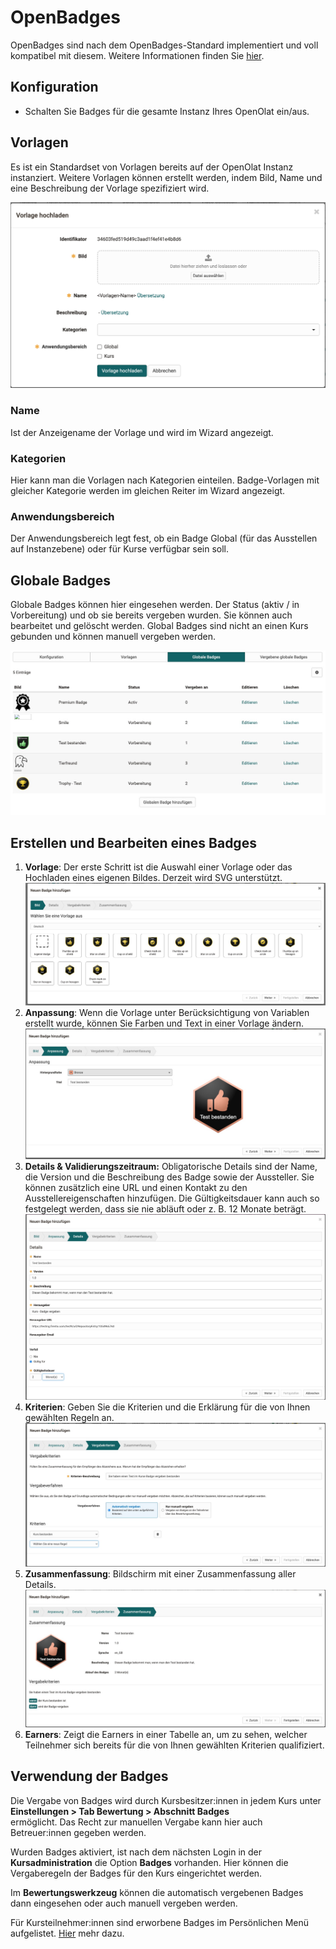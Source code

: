 # OpenBadges

OpenBadges sind nach dem OpenBadges-Standard implementiert und voll kompatibel mit diesem.
Weitere Informationen finden Sie [hier](https://www.imsglobal.org/activity/openbadges).

## Konfiguration

* Schalten Sie Badges für die gesamte Instanz Ihres OpenOlat ein/aus.

## Vorlagen

Es ist ein Standardset von Vorlagen bereits auf der OpenOlat Instanz instanziert. Weitere Vorlagen können  erstellt werden, indem  Bild, Name und eine Beschreibung der Vorlage spezifiziert wird.

![Templateansicht](assets/badges-admin-global-templates.de.jpg)

### Name

Ist der Anzeigename der Vorlage und wird im Wizard angezeigt.

### Kategorien

Hier kann man die Vorlagen nach Kategorien einteilen. Badge-Vorlagen mit gleicher Kategorie werden im gleichen Reiter im Wizard angezeigt.

### Anwendungsbereich

Der Anwendungsbereich legt fest, ob ein Badge Global (für das Ausstellen auf Instanzebene) oder für Kurse verfügbar sein soll.

## Globale Badges

Globale Badges können hier eingesehen werden. Der Status (aktiv / in Vorbereitung) und ob sie bereits vergeben wurden. Sie können auch bearbeitet und gelöscht werden. Global Badges sind nicht an einen Kurs gebunden und können manuell vergeben werden.

![Global Badges](assets/badges-admin-global.de.jpg)

## Erstellen und Bearbeiten eines Badges

1. **Vorlage**: Der erste Schritt ist die Auswahl einer Vorlage oder das Hochladen eines eigenen Bildes. Derzeit wird SVG unterstützt.
![Wizard Schritt 1](assets/badges-wizard-1.de.jpg)
2. **Anpassung**: Wenn die Vorlage unter Berücksichtigung von Variablen erstellt wurde, können Sie Farben und Text in einer Vorlage ändern.
![Wizard Schritt 2](assets/badges-wizard-2.de.jpg)
3. **Details & Validierungszeitraum:** Obligatorische Details sind der Name, die Version und die Beschreibung des Badge sowie der Aussteller. Sie können zusätzlich eine URL und einen Kontakt zu den Ausstellereigenschaften hinzufügen. Die Gültigkeitsdauer kann auch so festgelegt werden, dass sie nie abläuft oder z. B. 12 Monate beträgt.
![Wizard Schritt 3](assets/badges-wizard-3.de.jpg)
4. **Kriterien**: Geben Sie die Kriterien und die Erklärung für die von Ihnen gewählten Regeln an.
![Wizard Schritt 4](assets/badges-wizard-4.de.jpg)
5. **Zusammenfassung**: Bildschirm mit einer Zusammenfassung aller Details.
![Wizard Schritt 5](assets/badges-wizard-5.de.jpg)
6. **Earners**: Zeigt die Earners in einer Tabelle an, um zu sehen, welcher Teilnehmer sich bereits für die von Ihnen gewählten Kriterien qualifiziert.

## Verwendung der Badges

Die Vergabe von Badges wird durch Kursbesitzer:innen in jedem Kurs unter<br>
**Einstellungen > Tab Bewertung > Abschnitt Badges** <br>
ermöglicht. Das Recht zur manuellen Vergabe kann hier auch Betreuer:innen gegeben werden.

Wurden Badges aktiviert, ist nach dem nächsten Login in der **Kursadministration** die Option **Badges** vorhanden. Hier können die Vergaberegeln der Badges für den Kurs eingerichtet werden.

Im **Bewertungswerkzeug** können die automatisch vergebenen Badges dann eingesehen oder auch manuell vergeben werden.

Für Kursteilnehmer:innen sind erworbene Badges im Persönlichen Menü aufgelistet. [Hier](../../manual_user/personal_menu/OpenBadges.de.md) mehr dazu.
